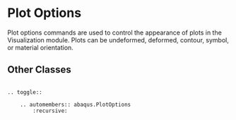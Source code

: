# Plot Options

Plot options commands are used to control the appearance of plots in the Visualization module. Plots can be undeformed, deformed, contour, symbol, or material orientation.

## Other Classes

```{eval-rst}

.. toggle::

    .. automembers:: abaqus.PlotOptions
        :recursive:
```
